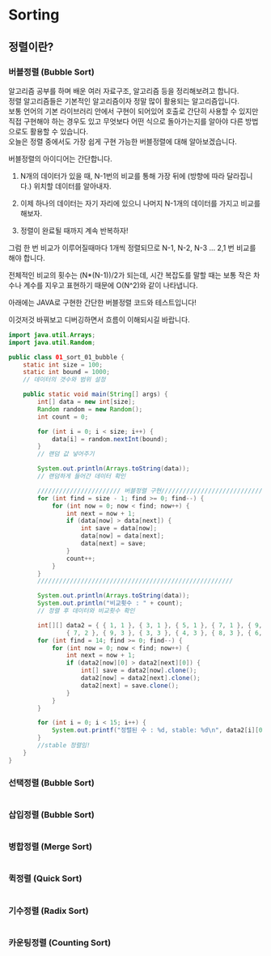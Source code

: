 # Sorting

## 정렬이란?


### 버블정렬 (Bubble Sort)
알고리즘 공부를 하며 배운 여러 자료구조, 알고리즘 등을 정리해보려고 합니다.   
정렬 알고리즘들은 기본적인 알고리즘이자 정말 많이 활용되는 알고리즘입니다.   
보통 언어의 기본 라이브러리 안에서 구현이 되어있어 호출로 간단히 사용할 수 있지만 직접 구현해야 하는 경우도 있고 무엇보다 어떤 식으로 돌아가는지를 알아야 다른 방법으로도 활용할 수 있습니다.   
오늘은 정렬 중에서도 가장 쉽게 구현 가능한 버블정렬에 대해 알아보겠습니다.   


버블정렬의 아이디어는 간단합니다.    

1. N개의 데이터가 있을 때, N-1번의 비교를 통해 가장 뒤에 (방향에 따라 달라집니다.) 위치할 데이터를 알아내자.    

2. 이제 하나의 데이터는 자기 자리에 있으니 나머지 N-1개의 데이터를 가지고 비교를 해보자.   

3. 정렬이 완료될 때까지 계속 반복하자!   

그럼 한 번 비교가 이루어질때마다 1개씩 정렬되므로 N-1, N-2, N-3 ... 2,1 번 비교를 해야 합니다.   

전체적인 비교의 횟수는 (N*(N-1))/2가 되는데, 시간 복잡도를 말할 때는 보통 작은 차수나 계수를 지우고 표현하기 때문에 O(N^2)와 같이 나타냅니다.   

아래에는 JAVA로 구현한 간단한 버블정렬 코드와 테스트입니다!   

이것저것 바꿔보고 디버깅하면서 흐름이 이해되시길 바랍니다.   

```Java
import java.util.Arrays;
import java.util.Random;

public class 01_sort_01_bubble {
	static int size = 100;
	static int bound = 1000;
	// 데이터의 갯수와 범위 설정

	public static void main(String[] args) {
		int[] data = new int[size];
		Random random = new Random();
		int count = 0;

		for (int i = 0; i < size; i++) {
			data[i] = random.nextInt(bound);
		}
		// 랜덤 값 넣어주기

		System.out.println(Arrays.toString(data));
		// 랜덤하게 들어간 데이터 확인

		/////////////////////// 버블정렬 구현////////////////////////////
		for (int find = size - 1; find >= 0; find--) {
			for (int now = 0; now < find; now++) {
				int next = now + 1;
				if (data[now] > data[next]) {
					int save = data[now];
					data[now] = data[next];
					data[next] = save;
				}
				count++;
			}
		}
		//////////////////////////////////////////////////////

		System.out.println(Arrays.toString(data));
		System.out.println("비교횟수 : " + count);
		// 정렬 후 데이터와 비교횟수 확인

		int[][] data2 = { { 1, 1 }, { 3, 1 }, { 5, 1 }, { 7, 1 }, { 9, 1 }, { 1, 2 }, { 2, 2 }, { 4, 2 }, { 1, 3 },
				{ 7, 2 }, { 9, 3 }, { 3, 3 }, { 4, 3 }, { 8, 3 }, { 6, 3 } };
		for (int find = 14; find >= 0; find--) {
			for (int now = 0; now < find; now++) {
				int next = now + 1;
				if (data2[now][0] > data2[next][0]) {
					int[] save = data2[now].clone();
					data2[now] = data2[next].clone();
					data2[next] = save.clone();
				}
			}
		}

		for (int i = 0; i < 15; i++) {
			System.out.printf("정렬된 수 : %d, stable: %d\n", data2[i][0], data2[i][1]);
		}
		//stable 정렬임!
	}
}
```

### 선택정렬 (Bubble Sort)
```Java

```

### 삽입정렬 (Bubble Sort)
```Java

```

### 병합정렬 (Merge Sort)
```Java

```

### 퀵정렬 (Quick Sort)
```Java

```

### 기수정렬 (Radix Sort)
```Java

```

### 카운팅정렬 (Counting Sort)
```Java

```